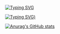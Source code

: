[![Typing SVG](https://readme-typing-svg.demolab.com?font=Press+Start+2P&duration=2000&pause=500&color=F70000&background=FF000000&random=true&width=435&lines=Don't+share+this;Secret+Hacking+tools;DDoS+And+RATs)](https://git.io/typing-svg)


[![Typing SVG](https://readme-typing-svg.demolab.com?font=Press+Start+2P&pause=1000&color=F70000&background=FF000000&repeat=false&random=true&width=435&lines=Visit+My+webpage+%3A))](https://git.io/typing-svg)

[![Anurag's GitHub stats](https://github-readme-stats.vercel.app/api?username=Laggy)](https://github.com/anuraghazra/github-readme-stats)

